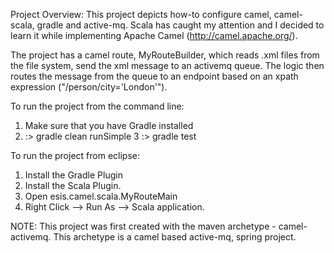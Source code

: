 Project Overview:
This project depicts how-to configure camel, camel-scala, gradle and active-mq.  Scala has caught my 
attention and I decided to learn it while implementing Apache Camel (http://camel.apache.org/).
 
The project has a camel route, MyRouteBuilder, which reads .xml files from the file system, send the xml
message to an activemq queue.  The logic then routes the message from the queue to an endpoint based
on an xpath expression ("/person/city='London'").

To run the project from the command line:

1. Make sure that you have Gradle installed
2. :> gradle clean runSimple
3  :> gradle test

To run the project from eclipse:
1. Install the Gradle Plugin
2. Install the Scala Plugin.
3. Open esis.camel.scala.MyRouteMain
4. Right Click --> Run As --> Scala application.

NOTE:  This project was first created with the maven archetype - camel-activemq.  This archetype is 
a camel based active-mq, spring project.